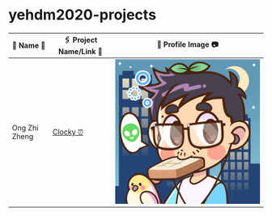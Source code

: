 # yehdm2020-projects
| 👧 Name 👦 | 🖇 Project Name/Link 🔗 | 📸 Profile Image 📷 |
|-------------|-------------------------|--------------------------|
| Ong Zhi Zheng | [Clocky ⏰](https://github.com/Fogeinator/clocky) | ![](images/zhizheng.png)
